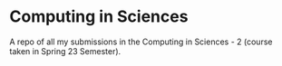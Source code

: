 # Computing in Sciences

A repo of all my submissions in the Computing in Sciences - 2 (course taken in Spring 23 Semester).

